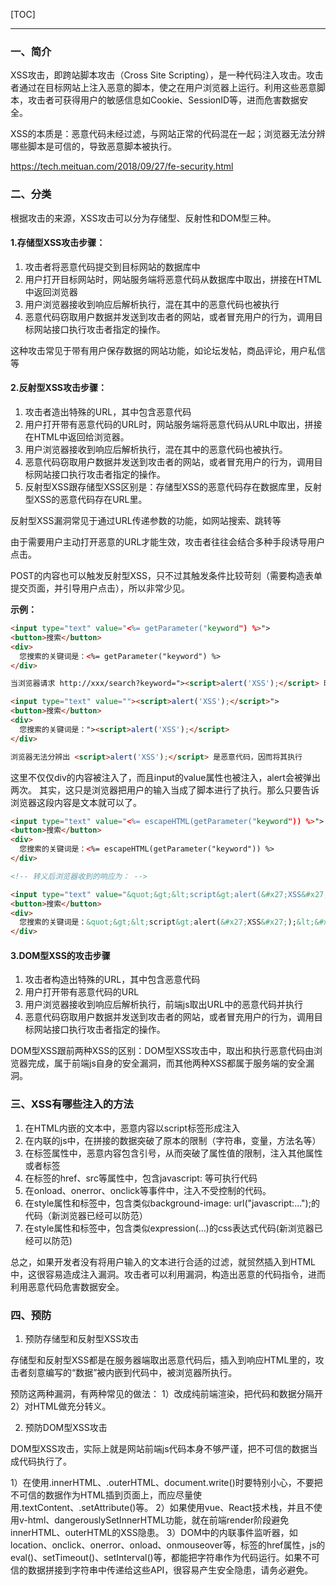 [TOC]
***

### 一、简介

XSS攻击，即跨站脚本攻击（Cross Site Scripting），是一种代码注入攻击。攻击者通过在目标网站上注入恶意的脚本，使之在用户浏览器上运行。利用这些恶意脚本，攻击者可获得用户的敏感信息如Cookie、SessionID等，进而危害数据安全。

XSS的本质是：恶意代码未经过滤，与网站正常的代码混在一起；浏览器无法分辨哪些脚本是可信的，导致恶意脚本被执行。

https://tech.meituan.com/2018/09/27/fe-security.html

### 二、分类

根据攻击的来源，XSS攻击可以分为存储型、反射性和DOM型三种。

#### 1.存储型XSS攻击步骤：

1. 攻击者将恶意代码提交到目标网站的数据库中
2. 用户打开目标网站时，网站服务端将恶意代码从数据库中取出，拼接在HTML中返回浏览器
3. 用户浏览器接收到响应后解析执行，混在其中的恶意代码也被执行
4. 恶意代码窃取用户数据并发送到攻击者的网站，或者冒充用户的行为，调用目标网站接口执行攻击者指定的操作。

这种攻击常见于带有用户保存数据的网站功能，如论坛发帖，商品评论，用户私信等

#### 2.反射型XSS攻击步骤：

1. 攻击者造出特殊的URL，其中包含恶意代码
2. 用户打开带有恶意代码的URL时，网站服务端将恶意代码从URL中取出，拼接在HTML中返回给浏览器。
3. 用户浏览器接收到响应后解析执行，混在其中的恶意代码也被执行。
4. 恶意代码窃取用户数据并发送到攻击者的网站，或者冒充用户的行为，调用目标网站接口执行攻击者指定的操作。
5. 反射型XSS跟存储型XSS区别是：存储型XSS的恶意代码存在数据库里，反射型XSS的恶意代码存在URL里。

反射型XSS漏洞常见于通过URL传递参数的功能，如网站搜索、跳转等

由于需要用户主动打开恶意的URL才能生效，攻击者往往会结合多种手段诱导用户点击。

POST的内容也可以触发反射型XSS，只不过其触发条件比较苛刻（需要构造表单提交页面，并引导用户点击），所以非常少见。

**示例：**
```HTML
<input type="text" value="<%= getParameter("keyword") %>">
<button>搜索</button>
<div>
  您搜索的关键词是：<%= getParameter("keyword") %>
</div>
```
```HTML
当浏览器请求 http://xxx/search?keyword="><script>alert('XSS');</script> 时，服务端会解析出请求参数 keyword，得到 "><script>alert('XSS');</script>，拼接到 HTML 中返回给浏览器。形成了如下的 HTML：

<input type="text" value=""><script>alert('XSS');</script>">
<button>搜索</button>
<div>
  您搜索的关键词是："><script>alert('XSS');</script>
</div>

浏览器无法分辨出 <script>alert('XSS');</script> 是恶意代码，因而将其执行
```
这里不仅仅div的内容被注入了，而且input的value属性也被注入，alert会被弹出两次。
其实，这只是浏览器把用户的输入当成了脚本进行了执行。那么只要告诉浏览器这段内容是文本就可以了。
```HTML
<input type="text" value="<%= escapeHTML(getParameter("keyword")) %>">
<button>搜索</button>
<div>
  您搜索的关键词是：<%= escapeHTML(getParameter("keyword")) %>
</div>

<!-- 转义后浏览器收到的响应为： -->

<input type="text" value="&quot;&gt;&lt;script&gt;alert(&#x27;XSS&#x27;);&lt;&#x2F;script&gt;">
<button>搜索</button>
<div>
  您搜索的关键词是：&quot;&gt;&lt;script&gt;alert(&#x27;XSS&#x27;);&lt;&#x2F;script&gt;
</div>
```

#### 3.DOM型XSS的攻击步骤

1. 攻击者构造出特殊的URL，其中包含恶意代码
2. 用户打开带有恶意代码的URL
3. 用户浏览器接收到响应后解析执行，前端js取出URL中的恶意代码并执行
4. 恶意代码窃取用户数据并发送到攻击者的网站，或者冒充用户的行为，调用目标网站接口执行攻击者指定的操作。

DOM型XSS跟前两种XSS的区别：DOM型XSS攻击中，取出和执行恶意代码由浏览器完成，属于前端js自身的安全漏洞，而其他两种XSS都属于服务端的安全漏洞。

### 三、XSS有哪些注入的方法

1. 在HTML内嵌的文本中，恶意内容以script标签形成注入
2. 在内联的js中，在拼接的数据突破了原本的限制（字符串，变量，方法名等）
3. 在标签属性中，恶意内容包含引号，从而突破了属性值的限制，注入其他属性或者标签
4. 在标签的href、src等属性中，包含javascript: 等可执行代码
5. 在onload、onerror、onclick等事件中，注入不受控制的代码。
6. 在style属性和标签中，包含类似background-image: url("javascript:...");的代码（新浏览器已经可以防范）
7. 在style属性和标签中，包含类似expression(...)的css表达式代码(新浏览器已经可以防范)

总之，如果开发者没有将用户输入的文本进行合适的过滤，就贸然插入到HTML中，这很容易造成注入漏洞。攻击者可以利用漏洞，构造出恶意的代码指令，进而利用恶意代码危害数据安全。

### 四、预防

1. 预防存储型和反射型XSS攻击

存储型和反射型XSS都是在服务器端取出恶意代码后，插入到响应HTML里的，攻击者刻意编写的“数据”被内嵌到代码中，被浏览器所执行。

预防这两种漏洞，有两种常见的做法：
1）改成纯前端渲染，把代码和数据分隔开
2）对HTML做充分转义。

2. 预防DOM型XSS攻击

DOM型XSS攻击，实际上就是网站前端js代码本身不够严谨，把不可信的数据当成代码执行了。

1）在使用.innerHTML、.outerHTML、document.write()时要特别小心，不要把不可信的数据作为HTML插到页面上，而应尽量使用.textContent、.setAttribute()等。
2）如果使用vue、React技术栈，并且不使用v-html、dangerouslySetInnerHTML功能，就在前端render阶段避免innerHTML、outerHTML的XSS隐患。
3）DOM中的内联事件监听器，如location、onclick、onerror、onload、onmouseover等，<a>标签的href属性，js的eval()、setTimeout()、setInterval()等，都能把字符串作为代码运行。如果不可信的数据拼接到字符串中传递给这些API，很容易产生安全隐患，请务必避免。
